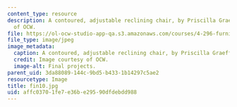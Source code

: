 ```yaml
---
content_type: resource
description: A contoured, adjustable reclining chair, by Priscilla Graeff. Image courtesy
  of OCW.
file: https://ol-ocw-studio-app-qa.s3.amazonaws.com/courses/4-296-furniture-making-spring-2005/affc03701fe7e36be29590dfdebdd988_fin10.jpg
file_type: image/jpeg
image_metadata:
  caption: A contoured, adjustable reclining chair, by Priscilla Graeff.
  credit: Image courtesy of OCW.
  image-alt: Final projects.
parent_uid: 3da88089-144c-9bd5-b433-1b14297c5ae2
resourcetype: Image
title: fin10.jpg
uid: affc0370-1fe7-e36b-e295-90dfdebdd988
---
```

